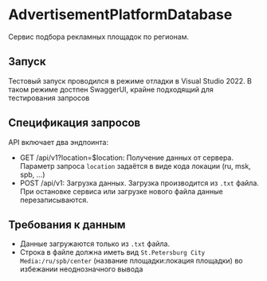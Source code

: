 # AdvertisementPlatformDatabase
Сервис подбора рекламных площадок по регионам.

## Запуск
Тестовый запуск проводился в режиме отладки в Visual Studio 2022. В таком режиме достпен SwaggerUI, крайне подходящий для тестирования запросов

## Спецификация запросов
API включает два эндпоинта:
- GET /api/v1?location=$location: Получение данных от сервера. Параметр запроса `location` задаётся в виде кода локации (ru, msk, spb, ...)
- POST /api/v1: Загрузка данных. Загрузка производится из `.txt` файла. При остановке сервиса или загрузке нового файла данные перезаписываются.

## Требования к данным
- Данные загружаются только из `.txt` файла.
- Строка в файле должна иметь вид `St.Petersburg City Media:/ru/spb/center` (название площадки:локация площадки) во избежании неоднозначного вывода
